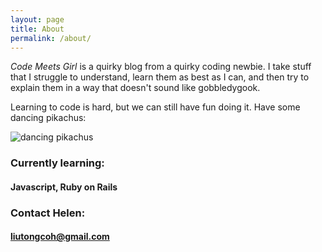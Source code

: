 ```yaml
---
layout: page
title: About
permalink: /about/
---
```


*Code Meets Girl* is a quirky blog from a quirky coding newbie. I take stuff that I struggle to understand, learn them as best as I can, and then try to explain them in a way that doesn't sound like gobbledygook.

Learning to code is hard, but we can still have fun doing it. Have some dancing pikachus:

![dancing pikachus](/images/dancing_pikachus.gif)

### Currently learning:

#### Javascript, Ruby on Rails

### Contact Helen:

#### [liutongcoh@gmail.com](mailto:liutongcoh@gmail.com)
